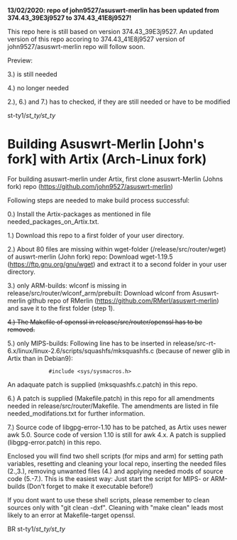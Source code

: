 **13/02/2020: repo of john9527/asuswrt-merlin has been updated from 374.43_39E3j9527 to 374.43_41E8j9527!**

This repo here is still based on version 374.43_39E3j9527.
 An updated version of this repo accoring to 374.43_41E8j9527 version of john9527/asuswrt-merlin repo will follow soon.
 
 Preview:
 
  3.) is still needed
 
  4.) no longer needed
 
  2.), 6.) and 7.) has to checked, if they are still needed or have to be modified

st-ty1/_st_ty/st_ty_


# Building Asuswrt-Merlin [John's fork] with Artix (Arch-Linux fork)
For building asuswrt-merlin under Artix, first clone asuswrt-Merlin (Johns fork) repo (https://github.com/john9527/asuswrt-merlin)

Following steps are needed to make build process successful:

0.) Install the Artix-packages as mentioned in file needed_packages_on_Artix.txt. 

1.) Download this repo to a first folder of your user directory.

2.) About 80 files are missing within wget-folder (/release/src/router/wget) of auswrt-merlin (John fork) repo: 
    Download wget-1.19.5 (https://ftp.gnu.org/gnu/wget) and extract it to a second folder in your user directory. 
    
3.) only ARM-builds: wlconf is missing in release/src/router/wlconf_arm/prebuilt: Download wlconf from Asuswrt-merlin github repo of RMerlin (https://github.com/RMerl/asuswrt-merlin) and save it to the first folder (step 1). 

~~4.) The Makefile of openssl in release/src/router/openssl has to be removed.~~

5.) only MIPS-builds: Following line has to be inserted in release/src-rt-6.x/linux/linux-2.6/scripts/squashfs/mksquashfs.c (because of newer glib 
     in Artix than in Debian9):
     
	             #include <sys/sysmacros.h> 

   An adaquate patch is supplied (mksquashfs.c.patch) in this repo.

6.) A patch is supplied (Makefile.patch) in this repo for all amendments needed in release/src/router/Makefile. The amendments are listed in file needed_modifations.txt for further information.

7.) Source code of libgpg-error-1.10 has to be patched, as Artix uses newer awk 5.0. Source code of version 1.10 is still for awk 4.x. 
    A patch is supplied (libgpg-error.patch) in this repo.
    

Enclosed you will find two shell scripts (for mips and arm) for setting path variables, resetting and cleaning your local repo, inserting the needed files (2.,3.), removing unwanted files (4.) and applying needed mods of source code (5.-7.). 
This is the easiest way: Just start the script for MIPS- or ARM-builds (Don't forget to make it executable before!)

If you dont want to use these shell scripts, please remember to clean sources only with "git clean -dxf". Cleaning with "make clean" leads most likely to an error at Makefile-target openssl.


BR
st-ty1/_st_ty/st_ty_
